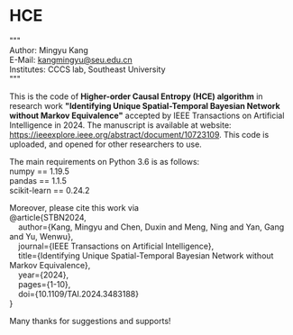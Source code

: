 # HCE
"""  
Author: Mingyu Kang   
E-Mail: kangmingyu@seu.edu.cn   
Institutes: CCCS lab, Southeast University   
"""   

This is the code of **Higher-order Causal Entropy (HCE) algorithm** in research work **"Identifying Unique Spatial-Temporal Bayesian Network without Markov Equivalence"** accepted by IEEE Transactions on Artificial Intelligence in 2024. The manuscript is available at website: https://ieeexplore.ieee.org/abstract/document/10723109. This code is uploaded, and opened for other researchers to use.

The main requirements on Python 3.6 is as follows:   
numpy == 1.19.5   
pandas == 1.1.5   
scikit-learn == 0.24.2   

Moreover, please cite this work via  
@article{STBN2024,   
&nbsp;&nbsp;&nbsp;&nbsp;author={Kang, Mingyu and Chen, Duxin and Meng, Ning and Yan, Gang and Yu, Wenwu},  
&nbsp;&nbsp;&nbsp;&nbsp;journal={IEEE Transactions on Artificial Intelligence},    
&nbsp;&nbsp;&nbsp;&nbsp;title={Identifying Unique Spatial-Temporal Bayesian Network without Markov Equivalence},    
&nbsp;&nbsp;&nbsp;&nbsp;year={2024},   
&nbsp;&nbsp;&nbsp;&nbsp;pages={1-10},   
&nbsp;&nbsp;&nbsp;&nbsp;doi={10.1109/TAI.2024.3483188}   
}

Many thanks for suggestions and supports!
